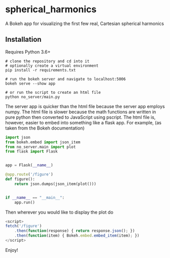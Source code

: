 # spherical_harmonics
A Bokeh app for visualizing the first few real, Cartesian spherical harmonics

## Installation
Requires Python 3.6+
```
# clone the repository and cd into it
# optionally create a virtual environment
pip install -r requirements.txt

# run the bokeh server and navigate to localhost:5006
bokeh serve --show app

# or run the script to create an html file
python no_server/main.py
```

The server app is quicker than the html file because the server app employs numpy. The html file is slower because the math functions are written in pure python then converted to JavaScript using pscript.
The html file is, however, easier to embed into something like a flask app. For example, (as taken from the Bokeh documentation)

```python
import json
from bokeh.embed import json_item
from no_server.main import plot
from flask import Flask


app = Flask(__name__)

@app.route('/figure')
def figure():
    return json.dumps(json_item(plot()))


if __name__ == "__main__":
    app.run()

```

Then wherever you would like to display the plot do

```js
<script>
fetch('/figure')
    .then(function(response) { return response.json(); })
    .then(function(item) { Bokeh.embed.embed_item(item); })
</script>
```

Enjoy!